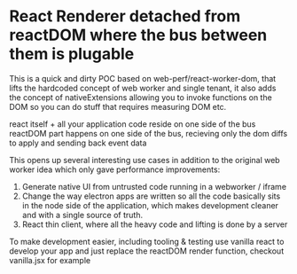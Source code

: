 # React Renderer detached from reactDOM where the bus between them is plugable

This is a quick and dirty POC based on web-perf/react-worker-dom, that lifts the hardcoded concept of web worker and single tenant, it also adds the concept of nativeExtensions allowing you to invoke functions on the DOM so you can do stuff that requires measuring DOM etc.

react itself + all your application code reside on one side of the bus
reactDOM part happens on one side of the bus, recieving only the dom diffs to apply and sending back event data

This opens up several interesting use cases in addition to the original web worker idea which only gave performance improvements:
1. Generate native UI from untrusted code running in a webworker / iframe
2. Change the way electron apps are written so all the code basically sits in the node side of the application, which makes development cleaner and with a single source of truth.
3. React thin client, where all the heavy code and lifting is done by a server

To make development easier, including tooling & testing use vanilla react to develop your app and just replace the reactDOM render function, checkout vanilla.jsx for example
